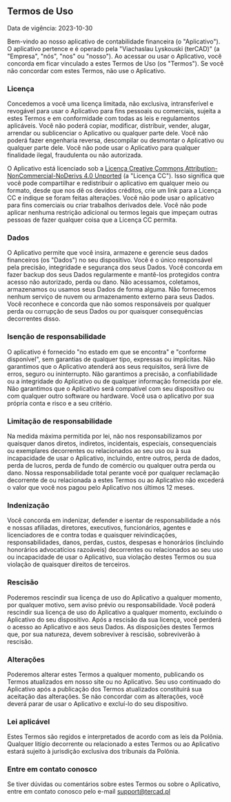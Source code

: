 ## Termos de Uso

Data de vigência: 2023-10-30

Bem-vindo ao nosso aplicativo de contabilidade financeira (o "Aplicativo"). O aplicativo pertence e é operado pela 
"Viachaslau Lyskouski (terCAD)" (a "Empresa", "nós", "nos" ou "nosso"). Ao acessar ou usar o Aplicativo, você concorda 
em ficar vinculado a estes Termos de Uso (os "Termos"). Se você não concordar com estes Termos, não use o Aplicativo.

### Licença

Concedemos a você uma licença limitada, não exclusiva, intransferível e revogável para usar o Aplicativo para fins 
pessoais ou comerciais, sujeita a estes Termos e em conformidade com todas as leis e regulamentos aplicáveis. Você 
não poderá copiar, modificar, distribuir, vender, alugar, arrendar ou sublicenciar o Aplicativo ou qualquer parte dele. 
Você não poderá fazer engenharia reversa, descompilar ou desmontar o Aplicativo ou qualquer parte dele. Você não pode 
usar o Aplicativo para qualquer finalidade ilegal, fraudulenta ou não autorizada.

O Aplicativo está licenciado sob a 
[Licença Creative Commons Attribution-NonCommercial-NoDerivs 4.0 Unported](https://creativecommons.org/licenses/by-nc-nd/4.0/deed.en) 
(a "Licença CC"). Isso significa que você pode compartilhar e redistribuir o aplicativo em qualquer meio ou formato, 
desde que nos dê os devidos créditos, crie um link para a Licença CC e indique se foram feitas alterações. Você não 
pode usar o aplicativo para fins comerciais ou criar trabalhos derivados dele. Você não pode aplicar nenhuma restrição 
adicional ou termos legais que impeçam outras pessoas de fazer qualquer coisa que a Licença CC permita.

### Dados

O Aplicativo permite que você insira, armazene e gerencie seus dados financeiros (os "Dados") no seu dispositivo. Você 
é o único responsável pela precisão, integridade e segurança dos seus Dados. Você concorda em fazer backup dos seus 
Dados regularmente e mantê-los protegidos contra acesso não autorizado, perda ou dano. Não acessamos, coletamos, 
armazenamos ou usamos seus Dados de forma alguma. Não fornecemos nenhum serviço de nuvem ou armazenamento externo 
para seus Dados. Você reconhece e concorda que não somos responsáveis por qualquer perda ou corrupção de seus Dados 
ou por quaisquer consequências decorrentes disso.

### Isenção de responsabilidade

O aplicativo é fornecido "no estado em que se encontra" e "conforme disponível", sem garantias de qualquer tipo, 
expressas ou implícitas. Não garantimos que o Aplicativo atenderá aos seus requisitos, será livre de erros, seguro ou 
ininterrupto. Não garantimos a precisão, a confiabilidade ou a integridade do Aplicativo ou de qualquer informação 
fornecida por ele. Não garantimos que o Aplicativo será compatível com seu dispositivo ou com qualquer outro software 
ou hardware. Você usa o aplicativo por sua própria conta e risco e a seu critério.

### Limitação de responsabilidade

Na medida máxima permitida por lei, não nos responsabilizamos por quaisquer danos diretos, indiretos, incidentais, 
especiais, consequenciais ou exemplares decorrentes ou relacionados ao seu uso ou à sua incapacidade de usar o 
Aplicativo, incluindo, entre outros, perda de dados, perda de lucros, perda de fundo de comércio ou qualquer outra 
perda ou dano. Nossa responsabilidade total perante você por qualquer reclamação decorrente de ou relacionada a estes 
Termos ou ao Aplicativo não excederá o valor que você nos pagou pelo Aplicativo nos últimos 12 meses.

### Indenização

Você concorda em indenizar, defender e isentar de responsabilidade a nós e nossas afiliadas, diretores, executivos, 
funcionários, agentes e licenciadores de e contra todas e quaisquer reivindicações, responsabilidades, danos, perdas, 
custos, despesas e honorários (incluindo honorários advocatícios razoáveis) decorrentes ou relacionados ao seu uso ou 
incapacidade de usar o Aplicativo, sua violação destes Termos ou sua violação de quaisquer direitos de terceiros.

### Rescisão

Poderemos rescindir sua licença de uso do Aplicativo a qualquer momento, por qualquer motivo, sem aviso prévio ou 
responsabilidade. Você poderá rescindir sua licença de uso do Aplicativo a qualquer momento, excluindo o Aplicativo 
do seu dispositivo. Após a rescisão da sua licença, você perderá o acesso ao Aplicativo e aos seus Dados. As disposições 
destes Termos que, por sua natureza, devem sobreviver à rescisão, sobreviverão à rescisão.

### Alterações

Poderemos alterar estes Termos a qualquer momento, publicando os Termos atualizados em nosso site ou no Aplicativo. 
Seu uso continuado do Aplicativo após a publicação dos Termos atualizados constituirá sua aceitação das alterações. 
Se não concordar com as alterações, você deverá parar de usar o Aplicativo e excluí-lo do seu dispositivo.

### Lei aplicável

Estes Termos são regidos e interpretados de acordo com as leis da Polônia. Qualquer litígio decorrente ou relacionado 
a estes Termos ou ao Aplicativo estará sujeito à jurisdição exclusiva dos tribunais da Polônia.

### Entre em contato conosco

Se tiver dúvidas ou comentários sobre estes Termos ou sobre o Aplicativo, entre em contato conosco pelo e-mail 
support@tercad.pl
